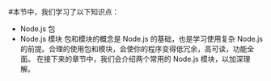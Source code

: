 #本节中，我们学习了以下知识点：

- Node.js 包
- Node.js 模块
包和模块的概念是 Node.js 的基础，也是学习使用复杂 Node.js 的前提。合理的使用包和模块，会使你的程序变得低冗余，高可读，功能全面。 在接下来的章节中，我们会介绍两个常用的 Node.js 模块，以加深理解。